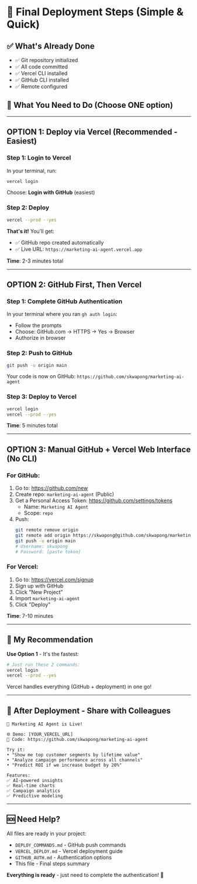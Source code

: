 # 🎯 Final Deployment Steps (Simple & Quick)

## ✅ What's Already Done

- ✅ Git repository initialized
- ✅ All code committed
- ✅ Vercel CLI installed
- ✅ GitHub CLI installed
- ✅ Remote configured

## 📝 What You Need to Do (Choose ONE option)

---

## **OPTION 1: Deploy via Vercel (Recommended - Easiest)**

### Step 1: Login to Vercel

In your terminal, run:
```bash
vercel login
```

Choose: **Login with GitHub** (easiest)

### Step 2: Deploy

```bash
vercel --prod --yes
```

**That's it!** You'll get:
- ✅ GitHub repo created automatically
- ✅ Live URL: `https://marketing-ai-agent.vercel.app`

**Time**: 2-3 minutes total

---

## **OPTION 2: GitHub First, Then Vercel**

### Step 1: Complete GitHub Authentication

In your terminal where you ran `gh auth login`:
- Follow the prompts
- Choose: GitHub.com → HTTPS → Yes → Browser
- Authorize in browser

### Step 2: Push to GitHub

```bash
git push -u origin main
```

Your code is now on GitHub: `https://github.com/skwapong/marketing-ai-agent`

### Step 3: Deploy to Vercel

```bash
vercel login
vercel --prod --yes
```

**Time**: 5 minutes total

---

## **OPTION 3: Manual GitHub + Vercel Web Interface (No CLI)**

### For GitHub:
1. Go to: https://github.com/new
2. Create repo: `marketing-ai-agent` (Public)
3. Get a Personal Access Token: https://github.com/settings/tokens
   - Name: `Marketing AI Agent`
   - Scope: `repo`
4. Push:
   ```bash
   git remote remove origin
   git remote add origin https://skwapong@github.com/skwapong/marketing-ai-agent.git
   git push -u origin main
   # Username: skwapong
   # Password: [paste token]
   ```

### For Vercel:
1. Go to: https://vercel.com/signup
2. Sign up with GitHub
3. Click "New Project"
4. Import `marketing-ai-agent`
5. Click "Deploy"

**Time**: 7-10 minutes

---

## 🎯 My Recommendation

**Use Option 1** - It's the fastest:

```bash
# Just run these 2 commands:
vercel login
vercel --prod --yes
```

Vercel handles everything (GitHub + deployment) in one go!

---

## 📧 After Deployment - Share with Colleagues

```
🎉 Marketing AI Agent is Live!

🌐 Demo: [YOUR_VERCEL_URL]
📂 Code: https://github.com/skwapong/marketing-ai-agent

Try it:
• "Show me top customer segments by lifetime value"
• "Analyze campaign performance across all channels"
• "Predict ROI if we increase budget by 20%"

Features:
✅ AI-powered insights
✅ Real-time charts
✅ Campaign analytics
✅ Predictive modeling
```

---

## 🆘 Need Help?

All files are ready in your project:
- `DEPLOY_COMMANDS.md` - GitHub push commands
- `VERCEL_DEPLOY.md` - Vercel deployment guide
- `GITHUB_AUTH.md` - Authentication options
- This file - Final steps summary

**Everything is ready** - just need to complete the authentication! 🚀
